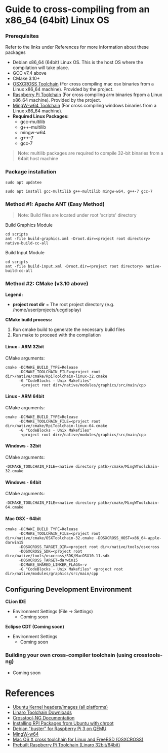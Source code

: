 # Guide to cross-compiling from an x86_64 (64bit) Linux OS

### Prerequisites

Refer to the links under References for more information about these packages

- Debian x86_64 (64bit)  Linux OS. This is the host OS where the compilation will take place.
- GCC v7.4 above
- CMake 3.10+
- [OSXCROSS Toolchain](https://github.com/tpoechtrager/osxcross) (For cross compiling mac osx binaries from a Linux x86_64 machine). Provided by the project.
- [Raspberry Pi Toolchain](https://github.com/ribasco/rpi-tools)  (For cross compiling arm binaries frpom a Linux x86_64 machine). Provided by the project.
- [MingW-w64 Toolchain](http://mingw-w64.org/doku.php) (For cross compiling windows binaries from a Linux x86_64 machine).
- **Required Linux Packages:**
	- gcc-multilib
	- g++-multilib
	- mingw-w64
	- g++-7
	- gcc-7

> Note: multilib packages are required to compile 32-bit binaries from a 64bit host machine

### Package installation

```
sudo apt updatee
```

```
sudo apt install gcc-multilib g++-multilib mingw-w64, g++-7 gcc-7
```

### Method #1: Apache ANT (Easy Method)

> Note: Build files are located under root 'scripts' directory 

Build Graphics Module

```
cd scripts
ant -file build-graphics.xml -Droot.dir=<project root directory> native-build-cc-all
```

Build Input Module
```
cd scripts
ant -file build-input.xml -Droot.dir=<project root directory> native-build-cc-all
```

### Method #2: CMake (v3.10 above)

**Legend:**

- **project root dir** = The root project directory (e.g. /home/user/projects/ucgdisplay)

**CMake build process:**

1. Run cmake build to generate the necessary build files
2. Run make to proceed with the compilation

#### Linux - ARM 32bit

CMake arguments:
```
cmake -DCMAKE_BUILD_TYPE=Release 
      -DCMAKE_TOOLCHAIN_FILE=<project root dir>/native/cmake/RpiToolchain-linux-32.cmake 
      -G "CodeBlocks - Unix Makefiles" 
       <project root dir>/native/modules/graphics/src/main/cpp

```
#### Linux - ARM 64bit

CMake arguments:
```
cmake -DCMAKE_BUILD_TYPE=Release 
      -DCMAKE_TOOLCHAIN_FILE=<project root dir>/native/cmake/RpiToolchain-linux-64.cmake 
      -G "CodeBlocks - Unix Makefiles" 
       <project root dir>/native/modules/graphics/src/main/cpp
```

#### Windows - 32bit
CMake arguments:
```
-DCMAKE_TOOLCHAIN_FILE=<native directory path>/cmake/MingWToolchain-32.cmake
```

#### Windows - 64bit
CMake arguments:

```
-DCMAKE_TOOLCHAIN_FILE=<native directory path>/cmake/MingWToolchain-64.cmake
```

#### Mac OSX - 64bit
```
cmake -DCMAKE_BUILD_TYPE=Release 
      -DCMAKE_TOOLCHAIN_FILE=<project root dir>/native/cmake/OSXToolchain-32.cmake -DOSXCROSS_HOST=x86_64-apple-darwin15 
      -DOSXCROSS_TARGET_DIR=<project root dir>/native/tools/osxcross 
      -DOSXCROSS_SDK=<project root dir>/native/tools/osxcross/SDK/MacOSX10.11.sdk 
      -DOSXCROSS_TARGET=darwin15 
      -DCMAKE_SHARED_LINKER_FLAGS=-v 
      -G "CodeBlocks - Unix Makefiles" <project root dir>/native/modules/graphics/src/main/cpp
```

## Configuring Development Environment


**CLion IDE**

- Environment Settings (File -> Settings)
	- Coming soon 


**Eclipse CDT (Coming soon)**

- Environment Settings
	- Coming soon 

### Building your own cross-compiler toolchain (using crosstools-ng)

- Coming soon

# References
- [Ubuntu Kernel headers/images (all platforms)](https://kernel.ubuntu.com/~kernel-ppa/mainline/)
- [Linaro Toolchain Downloads](https://www.linaro.org/downloads/)
- [Crosstool-NG Documentation](https://crosstool-ng.github.io/docs/)
- [Installing RPI Packages from Ubuntu with chroot](https://raspberrypi.stackexchange.com/questions/23675/install-raspbian-packages-directly-from-ubuntu-with-chroot-to-raspbian-file-syst)
- [Debian "buster" for Raspberry Pi 3 on QEMU](https://github.com/wimvanderbauwhede/limited-systems/wiki/Debian-%22buster%22-for-Raspberry-Pi-3-on-QEMU)
- [MingW-w64](http://mingw-w64.org)
- [Mac OS X cross toolchain for Linux and FreeBSD (OSXCROSS)](https://github.com/tpoechtrager/osxcross)
- [Prebuilt Raspberry Pi Toolchain (Linaro 32bit/64bit)](https://github.com/ribasco/rpi-tools)
